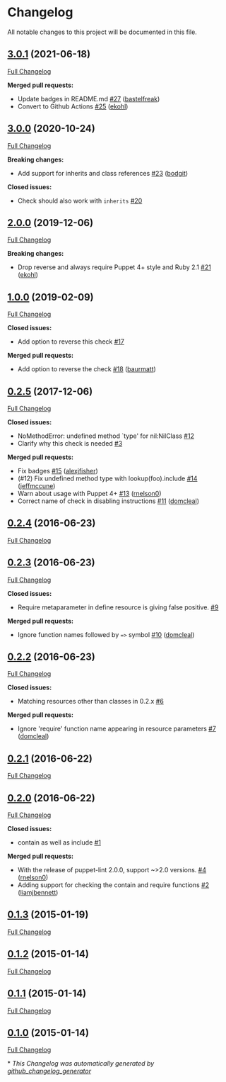 # Changelog

All notable changes to this project will be documented in this file.

## [3.0.1](https://github.com/voxpupuli/puppet-lint-absolute_classname-check/tree/3.0.1) (2021-06-18)

[Full Changelog](https://github.com/voxpupuli/puppet-lint-absolute_classname-check/compare/3.0.0...3.0.1)

**Merged pull requests:**

- Update badges in README.md [\#27](https://github.com/voxpupuli/puppet-lint-absolute_classname-check/pull/27) ([bastelfreak](https://github.com/bastelfreak))
- Convert to Github Actions [\#25](https://github.com/voxpupuli/puppet-lint-absolute_classname-check/pull/25) ([ekohl](https://github.com/ekohl))

## [3.0.0](https://github.com/voxpupuli/puppet-lint-absolute_classname-check/tree/3.0.0) (2020-10-24)

[Full Changelog](https://github.com/voxpupuli/puppet-lint-absolute_classname-check/compare/2.0.0...3.0.0)

**Breaking changes:**

- Add support for inherits and class references [\#23](https://github.com/voxpupuli/puppet-lint-absolute_classname-check/pull/23) ([bodgit](https://github.com/bodgit))

**Closed issues:**

- Check should also work with `inherits` [\#20](https://github.com/voxpupuli/puppet-lint-absolute_classname-check/issues/20)

## [2.0.0](https://github.com/voxpupuli/puppet-lint-absolute_classname-check/tree/2.0.0) (2019-12-06)

[Full Changelog](https://github.com/voxpupuli/puppet-lint-absolute_classname-check/compare/1.0.0...2.0.0)

**Breaking changes:**

- Drop reverse and always require Puppet 4+ style and Ruby 2.1 [\#21](https://github.com/voxpupuli/puppet-lint-absolute_classname-check/pull/21) ([ekohl](https://github.com/ekohl))

## [1.0.0](https://github.com/voxpupuli/puppet-lint-absolute_classname-check/tree/1.0.0) (2019-02-09)

[Full Changelog](https://github.com/voxpupuli/puppet-lint-absolute_classname-check/compare/0.2.5...1.0.0)

**Closed issues:**

- Add option to reverse this check [\#17](https://github.com/voxpupuli/puppet-lint-absolute_classname-check/issues/17)

**Merged pull requests:**

- Add option to reverse the check [\#18](https://github.com/voxpupuli/puppet-lint-absolute_classname-check/pull/18) ([baurmatt](https://github.com/baurmatt))

## [0.2.5](https://github.com/voxpupuli/puppet-lint-absolute_classname-check/tree/0.2.5) (2017-12-06)

[Full Changelog](https://github.com/voxpupuli/puppet-lint-absolute_classname-check/compare/0.2.4...0.2.5)

**Closed issues:**

- NoMethodError: undefined method `type' for nil:NilClass [\#12](https://github.com/voxpupuli/puppet-lint-absolute_classname-check/issues/12)
- Clarify why this check is needed [\#3](https://github.com/voxpupuli/puppet-lint-absolute_classname-check/issues/3)

**Merged pull requests:**

- Fix badges [\#15](https://github.com/voxpupuli/puppet-lint-absolute_classname-check/pull/15) ([alexjfisher](https://github.com/alexjfisher))
- \(\#12\) Fix undefined method type with lookup\(foo\).include [\#14](https://github.com/voxpupuli/puppet-lint-absolute_classname-check/pull/14) ([jeffmccune](https://github.com/jeffmccune))
- Warn about usage with Puppet 4+ [\#13](https://github.com/voxpupuli/puppet-lint-absolute_classname-check/pull/13) ([rnelson0](https://github.com/rnelson0))
- Correct name of check in disabling instructions [\#11](https://github.com/voxpupuli/puppet-lint-absolute_classname-check/pull/11) ([domcleal](https://github.com/domcleal))

## [0.2.4](https://github.com/voxpupuli/puppet-lint-absolute_classname-check/tree/0.2.4) (2016-06-23)

[Full Changelog](https://github.com/voxpupuli/puppet-lint-absolute_classname-check/compare/0.2.3...0.2.4)

## [0.2.3](https://github.com/voxpupuli/puppet-lint-absolute_classname-check/tree/0.2.3) (2016-06-23)

[Full Changelog](https://github.com/voxpupuli/puppet-lint-absolute_classname-check/compare/0.2.2...0.2.3)

**Closed issues:**

- Require metaparameter in define resource is giving false positive. [\#9](https://github.com/voxpupuli/puppet-lint-absolute_classname-check/issues/9)

**Merged pull requests:**

- Ignore function names followed by `=>` symbol [\#10](https://github.com/voxpupuli/puppet-lint-absolute_classname-check/pull/10) ([domcleal](https://github.com/domcleal))

## [0.2.2](https://github.com/voxpupuli/puppet-lint-absolute_classname-check/tree/0.2.2) (2016-06-23)

[Full Changelog](https://github.com/voxpupuli/puppet-lint-absolute_classname-check/compare/0.2.1...0.2.2)

**Closed issues:**

- Matching resources other than classes in 0.2.x [\#6](https://github.com/voxpupuli/puppet-lint-absolute_classname-check/issues/6)

**Merged pull requests:**

- Ignore 'require' function name appearing in resource parameters [\#7](https://github.com/voxpupuli/puppet-lint-absolute_classname-check/pull/7) ([domcleal](https://github.com/domcleal))

## [0.2.1](https://github.com/voxpupuli/puppet-lint-absolute_classname-check/tree/0.2.1) (2016-06-22)

[Full Changelog](https://github.com/voxpupuli/puppet-lint-absolute_classname-check/compare/0.2.0...0.2.1)

## [0.2.0](https://github.com/voxpupuli/puppet-lint-absolute_classname-check/tree/0.2.0) (2016-06-22)

[Full Changelog](https://github.com/voxpupuli/puppet-lint-absolute_classname-check/compare/0.1.3...0.2.0)

**Closed issues:**

- contain as well as include [\#1](https://github.com/voxpupuli/puppet-lint-absolute_classname-check/issues/1)

**Merged pull requests:**

- With the release of puppet-lint 2.0.0, support ~\>2.0 versions. [\#4](https://github.com/voxpupuli/puppet-lint-absolute_classname-check/pull/4) ([rnelson0](https://github.com/rnelson0))
- Adding support for checking the contain and require functions [\#2](https://github.com/voxpupuli/puppet-lint-absolute_classname-check/pull/2) ([liamjbennett](https://github.com/liamjbennett))

## [0.1.3](https://github.com/voxpupuli/puppet-lint-absolute_classname-check/tree/0.1.3) (2015-01-19)

[Full Changelog](https://github.com/voxpupuli/puppet-lint-absolute_classname-check/compare/0.1.2...0.1.3)

## [0.1.2](https://github.com/voxpupuli/puppet-lint-absolute_classname-check/tree/0.1.2) (2015-01-14)

[Full Changelog](https://github.com/voxpupuli/puppet-lint-absolute_classname-check/compare/0.1.1...0.1.2)

## [0.1.1](https://github.com/voxpupuli/puppet-lint-absolute_classname-check/tree/0.1.1) (2015-01-14)

[Full Changelog](https://github.com/voxpupuli/puppet-lint-absolute_classname-check/compare/0.1.0...0.1.1)

## [0.1.0](https://github.com/voxpupuli/puppet-lint-absolute_classname-check/tree/0.1.0) (2015-01-14)

[Full Changelog](https://github.com/voxpupuli/puppet-lint-absolute_classname-check/compare/0d4c58c243218585af977750d683301566e30d6f...0.1.0)



\* *This Changelog was automatically generated by [github_changelog_generator](https://github.com/github-changelog-generator/github-changelog-generator)*
